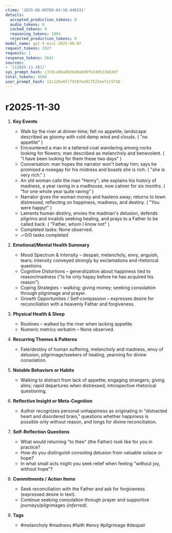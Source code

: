 ```yaml
---
ctime: '2025-08-08T09:04:58.446531'
details:
  accepted_prediction_tokens: 0
  audio_tokens: 0
  cached_tokens: 0
  reasoning_tokens: 1984
  rejected_prediction_tokens: 0
model_name: gpt-5-mini-2025-08-07
request_tokens: 1927
requests: 1
response_tokens: 2641
sources:
- '[[2025-11-30]]'
sys_prompt_hash: c37dca99a8836d9a8d9fb349533b638f
total_tokens: 4568
user_prompt_hash: 12c126e8fcf4107ee917523eef2c5718
---
```

# r2025-11-30

1. **Key Events**
   * Walk by the river at dinner-time; felt no appetite; landscape described as gloomy with cold damp wind and clouds. ( "no appetite" )
   * Encountered a man in a tattered coat wandering among rocks looking for flowers; man described as melancholy and benevolent. ( "I have been looking for them these two days" )
   * Conversation: man hopes the narrator won't betray him; says he promised a nosegay for his mistress and boasts she is rich. ( "she is very rich." )
   * An old woman calls the man "Henry"; she explains his history of madness, a year raving in a madhouse, now calmer for six months. ( "for one whole year quite raving" )
   * Narrator gives the woman money and hastens away; returns to town distressed, reflecting on happiness, madness, and destiny. ( "You were happy!" )
   * Laments human destiny, envies the madman's delusion, defends pilgrims and invalids seeking healing, and prays to a Father to be called back. ( "Father, whom I know not" )
   * Completed tasks: None observed.
   * ✓0/0 tasks completed

2. **Emotional/Mental Health Summary**
   * Mood Spectrum & Intensity – despair, melancholy, envy, anguish, tears; intensity conveyed strongly by exclamations and rhetorical questions.
   * Cognitive Distortions – generalization about happiness tied to reason/madness ("Is he only happy before he has acquired his reason").
   * Coping Strategies – walking; giving money; seeking consolation through pilgrimage and prayer.
   * Growth Opportunities / Self‑compassion – expresses desire for reconciliation with a heavenly Father and forgiveness.

3. **Physical Health & Sleep**
   * Routines – walked by the river when lacking appetite.
   * Numeric metrics verbatim – None observed.

4. **Recurring Themes & Patterns**
   * Fate/destiny of human suffering, melancholy and madness, envy of delusion, pilgrimage/seekers of healing, yearning for divine consolation.

5. **Notable Behaviors or Habits**
   * Walking to distract from lack of appetite; engaging strangers; giving alms; rapid departures when distressed; introspective rhetorical questioning.

6. **Reflective Insight or Meta‑Cognition**
   * Author recognizes personal unhappiness as originating in "distracted heart and disordered brain," questions whether happiness is possible only without reason, and longs for divine reconciliation.

7. **Self‑Reflection Questions**
   * What would returning "to thee" (the Father) look like for you in practice?
   * How do you distinguish consoling delusion from valuable solace or hope?
   * In what small acts might you seek relief when feeling "without joy, without hope"?

8. **Commitments / Action Items**
   * Seek reconciliation with the Father and ask for forgiveness (expressed desire in text).
   * Continue seeking consolation through prayer and supportive journeys/pilgrimages *(inferred)*.

9. **Tags**
   * #melancholy #madness #faith #envy #pilgrimage #despair